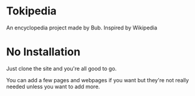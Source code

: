 # Tokipedia
An encyclopedia project made by Bub.
Inspired by Wikipedia

# No Installation
Just clone the site and you're all good to go.

You can add a few pages and
webpages if you want but they're not really needed unless you want to add more.
